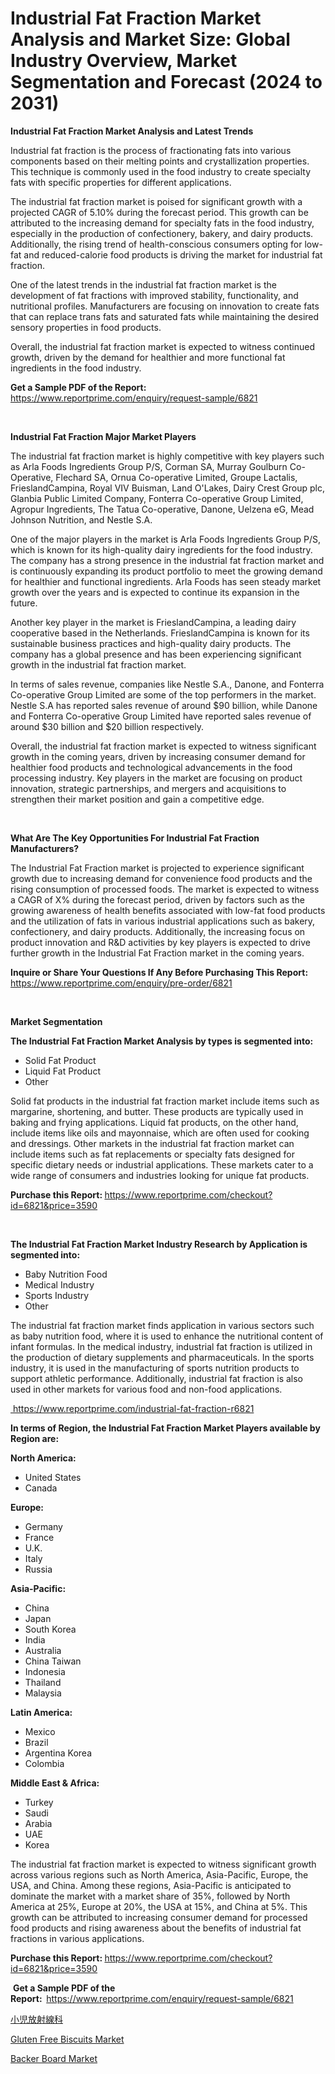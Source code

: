 <p><h1>Industrial Fat Fraction Market Analysis and Market Size: Global Industry Overview, Market Segmentation and Forecast (2024 to 2031)</h1></p><p><strong>Industrial Fat Fraction Market Analysis and Latest Trends</strong></p>
<p><p>Industrial fat fraction is the process of fractionating fats into various components based on their melting points and crystallization properties. This technique is commonly used in the food industry to create specialty fats with specific properties for different applications.</p><p>The industrial fat fraction market is poised for significant growth with a projected CAGR of 5.10% during the forecast period. This growth can be attributed to the increasing demand for specialty fats in the food industry, especially in the production of confectionery, bakery, and dairy products. Additionally, the rising trend of health-conscious consumers opting for low-fat and reduced-calorie food products is driving the market for industrial fat fraction.</p><p>One of the latest trends in the industrial fat fraction market is the development of fat fractions with improved stability, functionality, and nutritional profiles. Manufacturers are focusing on innovation to create fats that can replace trans fats and saturated fats while maintaining the desired sensory properties in food products.</p><p>Overall, the industrial fat fraction market is expected to witness continued growth, driven by the demand for healthier and more functional fat ingredients in the food industry.</p></p>
<p><strong>Get a Sample PDF of the Report:&nbsp;</strong> <a href="https://www.reportprime.com/enquiry/request-sample/6821">https://www.reportprime.com/enquiry/request-sample/6821</a></p>
<p>&nbsp;</p>
<p><strong>Industrial Fat Fraction Major Market Players</strong></p>
<p><p>The industrial fat fraction market is highly competitive with key players such as Arla Foods Ingredients Group P/S, Corman SA, Murray Goulburn Co-Operative, Flechard SA, Ornua Co-operative Limited, Groupe Lactalis, FrieslandCampina, Royal VIV Buisman, Land O'Lakes, Dairy Crest Group plc, Glanbia Public Limited Company, Fonterra Co-operative Group Limited, Agropur Ingredients, The Tatua Co-operative, Danone, Uelzena eG, Mead Johnson Nutrition, and Nestle S.A.</p><p>One of the major players in the market is Arla Foods Ingredients Group P/S, which is known for its high-quality dairy ingredients for the food industry. The company has a strong presence in the industrial fat fraction market and is continuously expanding its product portfolio to meet the growing demand for healthier and functional ingredients. Arla Foods has seen steady market growth over the years and is expected to continue its expansion in the future.</p><p>Another key player in the market is FrieslandCampina, a leading dairy cooperative based in the Netherlands. FrieslandCampina is known for its sustainable business practices and high-quality dairy products. The company has a global presence and has been experiencing significant growth in the industrial fat fraction market.</p><p>In terms of sales revenue, companies like Nestle S.A., Danone, and Fonterra Co-operative Group Limited are some of the top performers in the market. Nestle S.A has reported sales revenue of around $90 billion, while Danone and Fonterra Co-operative Group Limited have reported sales revenue of around $30 billion and $20 billion respectively.</p><p>Overall, the industrial fat fraction market is expected to witness significant growth in the coming years, driven by increasing consumer demand for healthier food products and technological advancements in the food processing industry. Key players in the market are focusing on product innovation, strategic partnerships, and mergers and acquisitions to strengthen their market position and gain a competitive edge.</p></p>
<p>&nbsp;</p>
<p><strong>What Are The Key Opportunities For Industrial Fat Fraction Manufacturers?</strong></p>
<p><p>The Industrial Fat Fraction market is projected to experience significant growth due to increasing demand for convenience food products and the rising consumption of processed foods. The market is expected to witness a CAGR of X% during the forecast period, driven by factors such as the growing awareness of health benefits associated with low-fat food products and the utilization of fats in various industrial applications such as bakery, confectionery, and dairy products. Additionally, the increasing focus on product innovation and R&D activities by key players is expected to drive further growth in the Industrial Fat Fraction market in the coming years.</p></p>
<p><strong>Inquire or Share Your Questions If Any Before Purchasing This Report:</strong> <a href="https://www.reportprime.com/enquiry/pre-order/6821">https://www.reportprime.com/enquiry/pre-order/6821</a></p>
<p>&nbsp;</p>
<p><strong>Market Segmentation</strong></p>
<p><strong>The Industrial Fat Fraction Market Analysis by types is segmented into:</strong></p>
<p><ul><li>Solid Fat Product</li><li>Liquid Fat Product</li><li>Other</li></ul></p>
<p><p>Solid fat products in the industrial fat fraction market include items such as margarine, shortening, and butter. These products are typically used in baking and frying applications. Liquid fat products, on the other hand, include items like oils and mayonnaise, which are often used for cooking and dressings. Other markets in the industrial fat fraction market can include items such as fat replacements or specialty fats designed for specific dietary needs or industrial applications. These markets cater to a wide range of consumers and industries looking for unique fat products.</p></p>
<p><strong>Purchase this Report:&nbsp;</strong><a href="https://www.reportprime.com/checkout?id=6821&price=3590">https://www.reportprime.com/checkout?id=6821&price=3590</a></p>
<p>&nbsp;</p>
<p><strong>The Industrial Fat Fraction Market Industry Research by Application is segmented into:</strong></p>
<p><ul><li>Baby Nutrition Food</li><li>Medical Industry</li><li>Sports Industry</li><li>Other</li></ul></p>
<p><p>The industrial fat fraction market finds application in various sectors such as baby nutrition food, where it is used to enhance the nutritional content of infant formulas. In the medical industry, industrial fat fraction is utilized in the production of dietary supplements and pharmaceuticals. In the sports industry, it is used in the manufacturing of sports nutrition products to support athletic performance. Additionally, industrial fat fraction is also used in other markets for various food and non-food applications.</p></p>
<p><a href="https://www.reportprime.com/industrial-fat-fraction-r6821">&nbsp;https://www.reportprime.com/industrial-fat-fraction-r6821</a></p>
<p><strong>In terms of Region, the Industrial Fat Fraction Market Players available by Region are:</strong></p>
<p>
    <p> <strong> North America: </strong>
        <ul>
            <li>United States</li>
            <li>Canada</li>
        </ul>
        </p> 
    <p> <strong> Europe: </strong>
        <ul>
            <li>Germany</li>
            <li>France</li>
            <li>U.K.</li>
            <li>Italy</li>
            <li>Russia</li>
        </ul>
        </p> 
    <p> <strong> Asia-Pacific: </strong>
        <ul>
            <li>China</li>
            <li>Japan</li>
            <li>South Korea</li>
            <li>India</li>
            <li>Australia</li>
            <li>China Taiwan</li>
            <li>Indonesia</li>
            <li>Thailand</li>
            <li>Malaysia</li>
        </ul>
        </p> 
    <p> <strong> Latin America: </strong>
        <ul>
            <li>Mexico</li>
            <li>Brazil</li>
            <li>Argentina Korea</li>
            <li>Colombia</li>
        </ul>
        </p> 
    <p> <strong> Middle East & Africa: </strong>
        <ul>
            <li>Turkey</li>
            <li>Saudi</li>
            <li>Arabia</li>
            <li>UAE</li>
            <li>Korea</li>
        </ul>
    </p>
    </p>
<p><p>The industrial fat fraction market is expected to witness significant growth across various regions such as North America, Asia-Pacific, Europe, the USA, and China. Among these regions, Asia-Pacific is anticipated to dominate the market with a market share of 35%, followed by North America at 25%, Europe at 20%, the USA at 15%, and China at 5%. This growth can be attributed to increasing consumer demand for processed food products and rising awareness about the benefits of industrial fat fractions in various applications.</p></p>
<p><strong>Purchase this Report: </strong><a href="https://www.reportprime.com/checkout?id=6821&price=3590">https://www.reportprime.com/checkout?id=6821&price=3590</a></p>
<p>&nbsp;<strong>Get a Sample PDF of the Report:&nbsp;&nbsp;</strong><a href="https://www.reportprime.com/enquiry/request-sample/6821">https://www.reportprime.com/enquiry/request-sample/6821</a></p>
<p><strong></strong></p>
<p><p><a href="https://medium.com/@gregoriookeefe2023/%E5%B0%8F%E5%85%90%E6%94%BE%E5%B0%84%E7%B7%9A%E5%AD%A6%E5%B8%82%E5%A0%B4-2031%E5%B9%B4%E3%81%BE%E3%81%A7%E3%81%AE%E3%83%88%E3%83%AC%E3%83%B3%E3%83%89-%E4%BA%88%E6%B8%AC-%E3%81%8A%E3%82%88%E3%81%B3%E7%AB%B6%E4%BA%89%E5%88%86%E6%9E%90-7c6ae8ffb949">小児放射線科</a></p><p><a href="https://github.com/vimar16th/Market-Research-Report-List-4/blob/main/gluten-free-biscuits-market.md">Gluten Free Biscuits Market</a></p><p><a href="https://issuu.com/reportprime-2/docs/backer-board-market-size-2030.pptx">Backer Board Market</a></p></p>